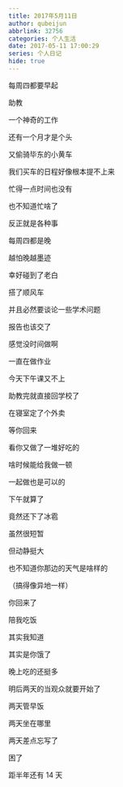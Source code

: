 ```yaml
---
title: 2017年5月11日
author: qubeijun
abbrlink: 32756
categories: 个人生活
date: 2017-05-11 17:00:29
series: 个人日记
hide: true
---
```


每周四都要早起

助教

一个神奇的工作

还有一个月才是个头

又偷骑毕东的小黄车

我们买车的日程好像根本提不上来

忙得一点时间也没有

也不知道忙啥了

反正就是各种事

每周四都是晚

越怕晚越墨迹

幸好碰到了老白

搭了顺风车

并且必然要谈论一些学术问题

报告也该交了

感觉没时间做啊

一直在做作业

今天下午课又不上

助教完就直接回学校了

在寝室定了个外卖

等你回来

看你又做了一堆好吃的

啥时候能给我做一顿

一起做也是可以的

下午就算了

竟然还下了冰雹

虽然很短暂

但动静挺大

也不知道你那边的天气是啥样的

（搞得像异地一样）

你回来了

陪我吃饭

其实我知道

其实是你饿了

晚上吃的还挺多

明后两天的当观众就要开始了

两天管早饭

两天坐在哪里

两天差点忘写了

困了

距半年还有 14 天
